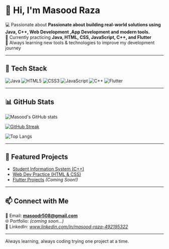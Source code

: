 # 👋 Hi, I'm **Masood Raza**

💻 Passionate about **Passionate about building real-world solutions using Java, C++, Web Development ,App Development and modern tools.**  
🎯 Currently practicing **Java, HTML, CSS, JavaScript, C++, and Flutter**  
🚀 Always learning new tools & technologies to improve my development journey  

---

## 🔧 Tech Stack

![Java](https://img.shields.io/badge/Java-ED8B00?style=for-the-badge&logo=java&logoColor=white)
![HTML5](https://img.shields.io/badge/HTML5-E34F26?style=for-the-badge&logo=html5&logoColor=white)
![CSS3](https://img.shields.io/badge/CSS3-1572B6?style=for-the-badge&logo=css3&logoColor=white)
![JavaScript](https://img.shields.io/badge/JavaScript-F7DF1E?style=for-the-badge&logo=javascript&logoColor=black)
![C++](https://img.shields.io/badge/C++-00599C?style=for-the-badge&logo=cplusplus&logoColor=white)
![Flutter](https://img.shields.io/badge/Flutter-02569B?style=for-the-badge&logo=flutter&logoColor=white)

---

## 📊 GitHub Stats

![Masood's GitHub stats](https://github-readme-stats.vercel.app/api?username=masoodraza-dev&show_icons=true&theme=radical)  

[![GitHub Streak](https://streak-stats.demolab.com?user=masoodraza-dev&theme=radical&hide_border=true)](https://git.io/streak-stats)


![Top Langs](https://github-readme-stats.vercel.app/api/top-langs/?username=masoodraza-dev&layout=compact&theme=radical)  

---

## 🚀 Featured Projects

- [Student Information System (C++)](https://github.com/masoodraza-dev/OOP_practiceFiles)  
- [Web Dev Practice (HTML & CSS)](https://github.com/masoodraza-dev/Web-Dev)  
- [Flutter Projects](#) *(Coming Soon!)*  

---

## 📫 Connect with Me  

📧 Email: **masoodr508@gmail.com**  
🌐 Portfolio: *(coming soon...)*  
🔗 LinkedIn: *www.linkedin.com/in/masood-raza-492195322*  

---

 Always learning, always coding trying one project at a time.
